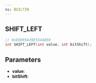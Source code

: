 ```yaml
---
ns: BUILTIN
---
```

## SHIFT_LEFT

```c
// 0xEDD95A39E5544DE8
int SHIFT_LEFT(int value, int bitShift);
```

## Parameters
* **value**:
* **bitShift**:
